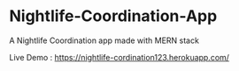 # Nightlife-Coordination-App
A Nightlife Coordination app made with MERN stack

Live Demo : https://nightlife-cordination123.herokuapp.com/
